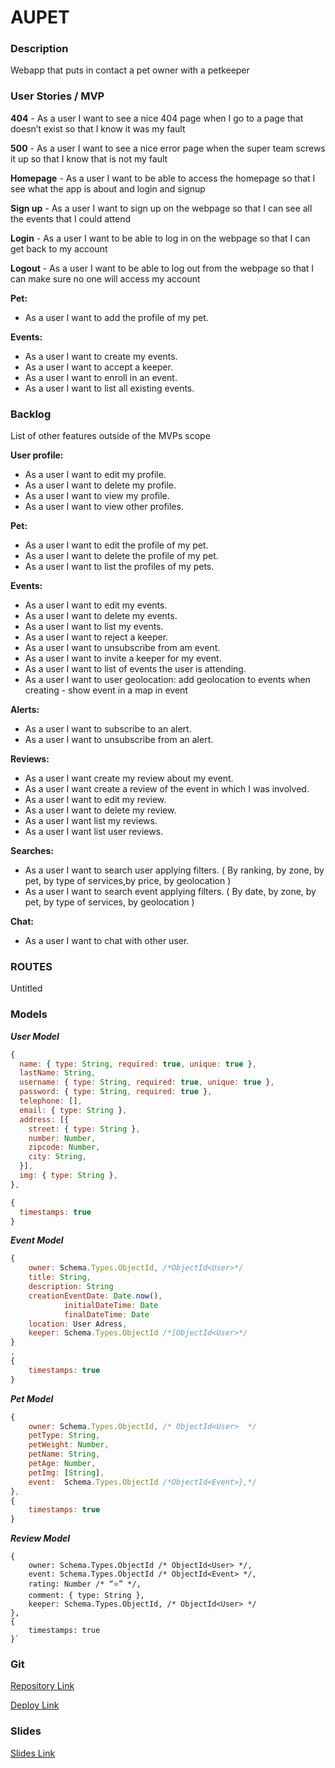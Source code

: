 # AUPET

### Description

Webapp that puts in contact a pet owner with a petkeeper

### User Stories / MVP

**404** - As a user I want to see a nice 404 page when I go to a page that doesn’t exist so that I know it was my fault

**500** - As a user I want to see a nice error page when the super team screws it up so that I know that is not my fault

**Homepage** - As a user I want to be able to access the homepage so that I see what the app is about and login and signup

**Sign up** - As a user I want to sign up on the webpage so that I can see all the events that I could attend

**Login** - As a user I want to be able to log in on the webpage so that I can get back to my account

**Logout** - As a user I want to be able to log out from the webpage so that I can make sure no one will access my account

**Pet:**
- As a user I want to add the profile of my pet.

**Events:**

- As a user I want to create my events.
- As a user I want to accept a keeper.
- As a user I want to enroll in an event.
- As a user I want to list all existing events.

### Backlog

List of other features outside of the MVPs scope

**User profile:**

- As a user I want to edit my profile.
- As a user I want to delete my profile.
- As a user I want to view my profile.
- As a user I want to view other profiles.

**Pet:**

- As a user I want to edit the profile of my pet.
- As a user I want to delete the profile of my pet.
- As a user I want to list the profiles of my pets.

**Events:**

- As a user I want to edit my events.
- As a user I want to delete my events.
- As a user I want to list my events.
- As a user I want to reject a keeper.
- As a user I want to unsubscribe from am event.
- As a user I want to invite a keeper for my event.
- As a user I want to list of events the user is attending.
- As a user I want to user geolocation:
add geolocation to events when creating - show event in a map in event

**Alerts:**

- As a user I want to subscribe to an alert.
- As a user I want to unsubscribe from an alert.

**Reviews:**
- As a user I want create my review about my event.
- As a user I want create a review of the event in which I was involved.
- As a user I want to edit my review.
- As a user I want to delete my review.
- As a user I want list my reviews.
- As a user I want list user reviews.

**Searches:**
- As a user I want to search user applying filters.
    ( By ranking, by zone, by pet, by type of services,by price, by geolocation )
- As a user I want to search event applying filters.
    ( By date, by zone, by pet, by type of services, by geolocation )

**Chat:**
- As a user I want to chat with other user.

### ROUTES

Untitled

### Models

**_User Model_**

```javascript
{
  name: { type: String, required: true, unique: true },
  lastName: String,
  username: { type: String, required: true, unique: true },
  password: { type: String, required: true },
  telephone: [],
  email: { type: String },
  address: [{
    street: { type: String },
    number: Number,
    zipcode: Number,
    city: String,
  }],
  img: { type: String },
},

{
  timestamps: true
}

```

**_Event Model_**

```javascript
{ 
	owner: Schema.Types.ObjectId, /*ObjectId<User>*/
	title: String,
	description: String
	creationEventDate: Date.now(),
            initialDateTime: Date
            finalDateTime: Date
	location: User Adress,
	keeper: Schema.Types.ObjectId /*[ObjectId<User>*/
}
,
{
    timestamps: true
}
```

**_Pet Model_**

```javascript
{
    owner: Schema.Types.ObjectId, /* ObjectId<User>  */
    petType: String,
    petWeight: Number,
    petName: String,
    petAge: Number,
    petImg: [String],
    event:  Schema.Types.ObjectId /*ObjectId<Event>},*/
},
{
    timestamps: true
}
```

**_Review Model_**

```
{
    owner: Schema.Types.ObjectId /* ObjectId<User> */,
    event: Schema.Types.ObjectId /* ObjectId<Event> */,
    rating: Number /* “⭐” */,
    comment: { type: String },
    keeper: Schema.Types.ObjectId, /* ObjectId<User> */
},
{
    timestamps: true
}`
```

### Git

[Repository Link](https://github.com/aupet-group/aupet-app)

[Deploy Link](deploy)

### Slides

[Slides Link](slides)
